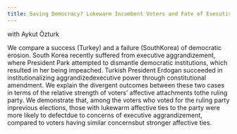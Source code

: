 ```yaml
---
title: Saving Democracy? Lukewarm Incumbent Voters and Fate of Executive Aggrandizement in South Korea and Turkey
---
```


with Aykut Özturk

We compare a success (Turkey) and a failure (SouthKorea) of democratic erosion. South Korea recently suffered from executive aggrandizement, where President Park attempted to dismantle democratic institutions, which resulted in her being impeached. Turkish President Erdogan succeeded in institutionalizing aggrandizedexecutive power through constitutional amendment. We  explain the divergent outcomes between these two cases in terms of the relative strength of voters’ affective attachments tothe ruling party. We demonstrate that, among the voters who voted for the ruling party inprevious elections, those with lukewarm affective ties to the party were more likely to defectdue to concerns of executive aggrandizement, compared to voters having similar concernsbut stronger affective ties.

